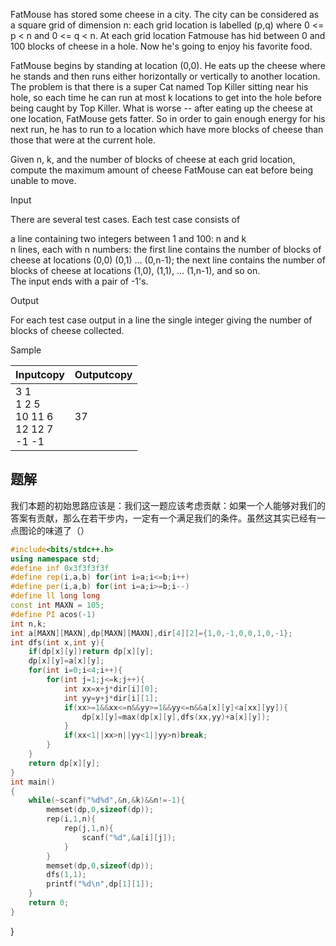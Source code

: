 FatMouse has stored some cheese in a city. The city can be considered as a square grid of dimension n: each grid location is labelled (p,q) where 0 <= p < n and 0 <= q < n. At each grid location Fatmouse has hid between 0 and 100 blocks of cheese in a hole. Now he's going to enjoy his favorite food.  
  
FatMouse begins by standing at location (0,0). He eats up the cheese where he stands and then runs either horizontally or vertically to another location. The problem is that there is a super Cat named Top Killer sitting near his hole, so each time he can run at most k locations to get into the hole before being caught by Top Killer. What is worse -- after eating up the cheese at one location, FatMouse gets fatter. So in order to gain enough energy for his next run, he has to run to a location which have more blocks of cheese than those that were at the current hole.  
  
Given n, k, and the number of blocks of cheese at each grid location, compute the maximum amount of cheese FatMouse can eat before being unable to move.  

Input

There are several test cases. Each test case consists of  
  
a line containing two integers between 1 and 100: n and k  
n lines, each with n numbers: the first line contains the number of blocks of cheese at locations (0,0) (0,1) ... (0,n-1); the next line contains the number of blocks of cheese at locations (1,0), (1,1), ... (1,n-1), and so on.  
The input ends with a pair of -1's.  

Output

For each test case output in a line the single integer giving the number of blocks of cheese collected.  

Sample

|Inputcopy|Outputcopy|
|---|---|
|3 1<br>1 2 5<br>10 11 6<br>12 12 7<br>-1 -1|37|


## 题解
我们本题的初始思路应该是：我们这一题应该考虑贡献：如果一个人能够对我们的答案有贡献，那么在若干步内，一定有一个满足我们的条件。虽然这其实已经有一点图论的味道了（）

```cpp
#include<bits/stdc++.h>
using namespace std;
#define inf 0x3f3f3f3f
#define rep(i,a,b) for(int i=a;i<=b;i++)
#define per(i,a,b) for(int i=a;i>=b;i--)
#define ll long long
const int MAXN = 105;
#define PI acos(-1)
int n,k;
int a[MAXN][MAXN],dp[MAXN][MAXN],dir[4][2]={1,0,-1,0,0,1,0,-1};
int dfs(int x,int y){
    if(dp[x][y])return dp[x][y];
    dp[x][y]=a[x][y];
    for(int i=0;i<4;i++){
        for(int j=1;j<=k;j++){
            int xx=x+j*dir[i][0];
            int yy=y+j*dir[i][1];
            if(xx>=1&&xx<=n&&yy>=1&&yy<=n&&a[x][y]<a[xx][yy]){
                dp[x][y]=max(dp[x][y],dfs(xx,yy)+a[x][y]);
            }
            if(xx<1||xx>n||yy<1||yy>n)break;
        }
    }
    return dp[x][y];
}
int main()
{
    while(~scanf("%d%d",&n,&k)&&n!=-1){
        memset(dp,0,sizeof(dp));
        rep(i,1,n){
            rep(j,1,n){
                scanf("%d",&a[i][j]);
            }
        }
        memset(dp,0,sizeof(dp));
        dfs(1,1);
        printf("%d\n",dp[1][1]);
    }
    return 0;
}
```
}